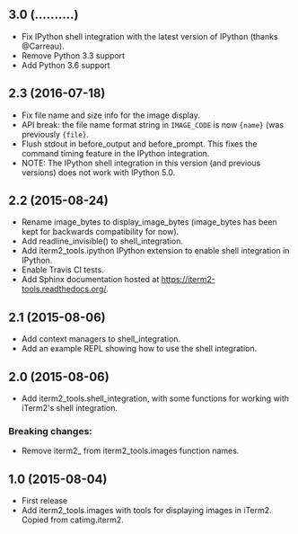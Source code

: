 3.0 (..........)
----------------
- Fix IPython shell integration with the latest version of IPython (thanks
  @Carreau).
- Remove Python 3.3 support
- Add Python 3.6 support


2.3 (2016-07-18)
----------------
- Fix file name and size info for the image display.
- API break: the file name format string in `IMAGE_CODE` is now `{name}` (was
  previously `{file}`.
- Flush stdout in before_output and before_prompt. This fixes the command
  timing feature in the IPython integration.
- NOTE: The IPython shell integration in this version (and previous versions)
  does not work with IPython 5.0.

2.2 (2015-08-24)
----------------

- Rename image_bytes to display_image_bytes (image_bytes has been kept for
  backwards compatibility for now).
- Add readline_invisible() to shell_integration.
- Add iterm2_tools.ipython IPython extension to enable shell integration in
  IPython.
- Enable Travis CI tests.
- Add Sphinx documentation hosted at https://iterm2-tools.readthedocs.org/.

2.1 (2015-08-06)
----------------

- Add context managers to shell_integration.
- Add an example REPL showing how to use the shell integration.

2.0 (2015-08-06)
----------------

- Add iterm2_tools.shell_integration, with some functions for working with
  iTerm2's shell integration.

### Breaking changes:

- Remove iterm2_ from iterm2_tools.images function names.

1.0 (2015-08-04)
----------------

- First release
- Add iterm2_tools.images with tools for displaying images in iTerm2. Copied
  from catimg.iterm2.
